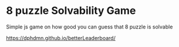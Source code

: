 # 8 puzzle Solvability Game

Simple js game on how good you can guess that 8 puzzle is solvable

https://dphdmn.github.io/betterLeaderboard/